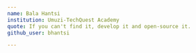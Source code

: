 ```yaml
---
name: Bala Hantsi
institution: Umuzi-TechQuest Academy
quote: If you can't find it, develop it and open-source it.
github_user: bhantsi

---
```

